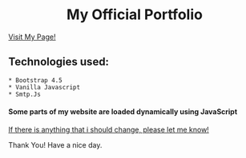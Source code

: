<h1 align="center">My Official Portfolio </h1>

<a href="https://sajjathossain.github.io/Portfolio/" align="center">Visit My Page!</a>

## Technologies used:
```
* Bootstrap 4.5
* Vanilla Javascript
* Smtp.Js
```

#### Some parts of my website are loaded dynamically using JavaScript

[If there is anything that i should change, please let me know!]()

Thank You! Have a nice day.